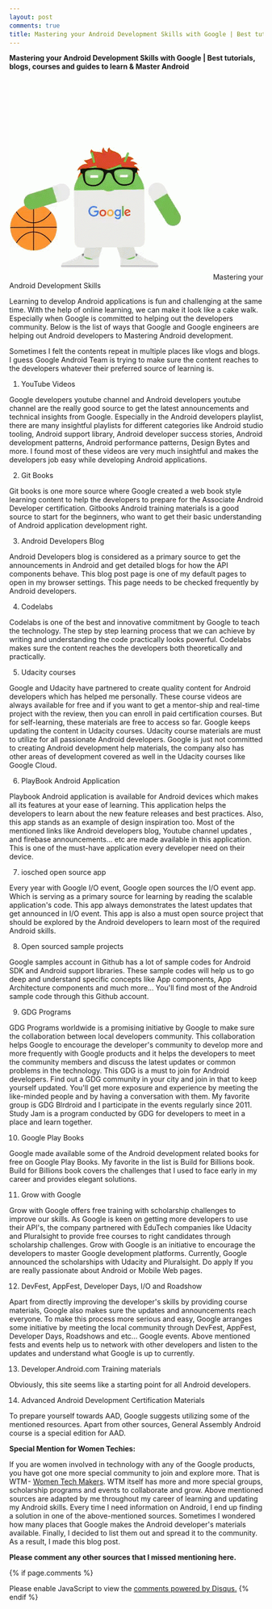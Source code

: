 ```yaml
---
layout: post
comments: true
title: Mastering your Android Development Skills with Google | Best tutorials, blogs, courses and guides to learn & Master Android
---
```



<strong>Mastering your Android Development Skills with Google | Best tutorials, blogs, courses and guides to learn & Master Android</strong>


![Android master](/assets/mastering-android/android-basket-ball.gif) Mastering your Android Development Skills


Learning to develop Android applications is fun and challenging at the same time. With the help of online learning, we can make it look like a cake walk. Especially when Google is committed to helping out the developers community. Below is the list of ways that Google and Google engineers are helping out Android developers to Mastering Android development.

Sometimes I felt the contents repeat in multiple places like vlogs and blogs. I guess Google Android Team is trying to make sure the content reaches to the developers whatever their preferred source of learning is.


1. YouTube Videos

Google developers youtube channel and Android developers youtube channel are the really good source to get the latest announcements and technical insights from Google. Especially in the Android developers playlist, there are many insightful playlists for different categories like Android studio tooling, Android support library, Android developer success stories, Android development patterns, Android performance patterns, Design Bytes and more. I found most of these videos are very much insightful and makes the developers job easy while developing Android applications.


2. Git Books

Git books is one more source where Google created a web book style learning content to help the developers to prepare for the Associate Android Developer certification. Gitbooks Android training materials is a good source to start for the beginners, who want to get their basic understanding of Android application development right.


3. Android Developers Blog

Android Developers blog is considered as a primary source to get the announcements in Android and get detailed blogs for how the API components behave. This blog post page is one of my default pages to open in my browser settings. This page needs to be checked frequently by Android developers.

4. Codelabs

Codelabs is one of the best and innovative commitment by Google to teach the technology. The step by step learning process that we can achieve by writing and understanding the code practically looks powerful. Codelabs makes sure the content reaches the developers both theoretically and practically.

5. Udacity courses

Google and Udacity have partnered to create quality content for Android developers which has helped me personally. These course videos are always available for free and if you want to get a mentor-ship and real-time project with the review, then you can enroll in paid certification courses. But for self-learning, these materials are free to access so far. Google keeps updating the content in Udacity courses. Udacity course materials are must to utilize for all passionate Android developers. Google is just not committed to creating Android development help materials, the company also has other areas of development covered as well in the Udacity courses like Google Cloud.


6. PlayBook Android Application

Playbook Android application is available for Android devices which makes all its features at your ease of learning. This application helps the developers to learn about the new feature releases and best practices. Also, this app stands as an example of design inspiration too. Most of the mentioned links like Android developers blog, Youtube channel updates , and firebase announcements… etc are made available in this application. This is one of the must-have application every developer need on their device.


7. iosched open source app

Every year with Google I/O event, Google open sources the I/O event app. Which is serving as a primary source for learning by reading the scalable application's code. This app always demonstrates the latest updates that get announced in I/O event. This app is also a must open source project that should be explored by the Android developers to learn most of the required Android skills.


8. Open sourced sample projects

Google samples account in Github has a lot of sample codes for Android SDK and Android support libraries. These sample codes will help us to go deep and understand specific concepts like App components, App Architecture components and much more… You'll find most of the Android sample code through this Github account.



9. GDG Programs

GDG Programs worldwide is a promising initiative by Google to make sure the collaboration between local developers community. This collaboration helps Google to encourage the developer's community to develop more and more frequently with Google products and it helps the developers to meet the community members and discuss the latest updates or common problems in the technology. This GDG is a must to join for Android developers. Find out a GDG community in your city and join in that to keep yourself updated. You'll get more exposure and experience by meeting the like-minded people and by having a conversation with them. My favorite group is GDG Blrdroid and I participate in the events regularly since 2011. Study Jam is a program conducted by GDG for developers to meet in a place and learn together.



10. Google Play Books

Google made available some of the Android development related books for free on Google Play Books. My favorite in the list is Build for Billions book.
Build for Billions book covers the challenges that I used to face early in my career and provides elegant solutions.


11. Grow with Google

Grow with Google offers free training with scholarship challenges to improve our skills. As Google is keen on getting more developers to use their API's, the company partnered with EduTech companies like Udacity and Pluralsight to provide free courses to right candidates through scholarship challenges. Grow with Google is an initiative to encourage the developers to master Google development platforms. Currently, Google announced the scholarships with Udacity and Pluralsight. Do apply If you are really passionate about Android or Mobile Web pages.


12. DevFest, AppFest, Developer Days, I/O and Roadshow

Apart from directly improving the developer's skills by providing course materials, Google also makes sure the updates and announcements reach everyone. To make this process more serious and easy, Google arranges some initiative by meeting the local community through DevFest, AppFest, Developer Days, Roadshows and etc… Google events. Above mentioned fests and events help us to network with other developers and listen to the updates and understand what Google is up to currently.


13. Developer.Android.com Training materials

Obviously, this site seems like a starting point for all Android developers.


14. Advanced Android Development Certification Materials

To prepare yourself towards AAD, Google suggests utilizing some of the mentioned resources. Apart from other sources, General Assembly Android course is a special edition for AAD.




<strong>Special Mention for Women Techies:</strong>

If you are women involved in technology with any of the Google products, you have got one more special community to join and explore more. That is WTM - [Women Tech Makers](https://www.womentechmakers.com/). WTM itself has more and more special groups, scholarship programs and events to collaborate and grow.
Above mentioned sources are adapted by me throughout my career of learning and updating my Android skills. Every time I need information on Android, I end up finding a solution in one of the above-mentioned sources. Sometimes I wondered how many places that Google makes the Android developer's materials available. Finally, I decided to list them out and spread it to the community. As a result, I made this blog post.




<strong>Please comment any other sources that I missed mentioning here.</strong>


<script id="dsq-count-scr" src="//karthikraj-net.disqus.com/count.js" async></script>
{% if page.comments %}
<div id="disqus_thread"></div>
<script>
/**
*  RECOMMENDED CONFIGURATION VARIABLES: EDIT AND UNCOMMENT THE SECTION BELOW TO INSERT DYNAMIC VALUES FROM YOUR PLATFORM OR CMS.
*  LEARN WHY DEFINING THESE VARIABLES IS IMPORTANT: https://disqus.com/admin/universalcode/#configuration-variables*/

var disqus_config = function () {
this.page.url = 'http://karthikraj.net/2017/12/13/mastering-your-android-development-skills-with-google/';
this.page.identifier = '20171213MASTERINGANDROID’; 
};
(function() { // DON'T EDIT BELOW THIS LINE
var d = document, s = d.createElement('script');
s.src = '//karthikraj-net.disqus.com/embed.js';
s.setAttribute('data-timestamp', +new Date());
(d.head || d.body).appendChild(s);
})();
</script>
<noscript>Please enable JavaScript to view the <a href="https://disqus.com/?ref_noscript">comments powered by Disqus.</a></noscript>
{% endif %}
